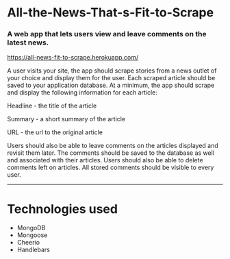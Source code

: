 # All-the-News-That-s-Fit-to-Scrape
### A web app that lets users view and leave comments on the latest news.

https://all-news-fit-to-scrape.herokuapp.com/

A user visits your site, the app should scrape stories from a news outlet of your choice and display them for the user. Each scraped article should be saved to your application database. At a minimum, the app should scrape and display the following information for each article:


Headline - the title of the article


Summary - a short summary of the article


URL - the url to the original article


Users should also be able to leave comments on the articles displayed and revisit them later. The comments should be saved to the database as well and associated with their articles. Users should also be able to delete comments left on articles. All stored comments should be visible to every user.

_________________________________________________________________________________________________

# Technologies used
* MongoDB
* Mongoose
* Cheerio
* Handlebars

